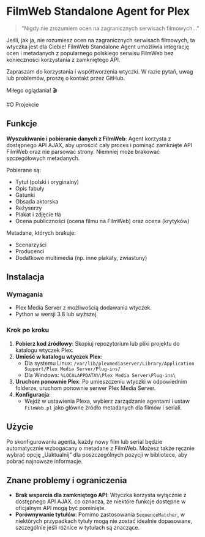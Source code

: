 # FilmWeb Standalone Agent for Plex

> "Nigdy nie zrozumiem ocen na zagranicznych serwisach filmowych..."

Jeśli, jak ja, nie rozumiesz ocen na zagranicznych serwisach filmowych, ta wtyczka jest dla Ciebie! FilmWeb Standalone Agent umożliwia integrację ocen i metadanych z popularnego polskiego serwisu FilmWeb bez konieczności korzystania z zamkniętego API.&#x20;

Zapraszam do korzystania i współtworzenia wtyczki. W razie pytań, uwag lub problemów, proszę o kontakt przez GitHub.

Miłego oglądania! 🎬

#O Projekcie

## Funkcje

**Wyszukiwanie i pobieranie danych z FilmWeb**: Agent korzysta z dostępnego API AJAX, aby uprościć cały proces i pominąć zamknięte API FilmWeb oraz nie parsować strony. Niemniej może brakować szczegółowych metadanych.

Pobierane są:

- Tytuł (polski i oryginalny)
- Opis fabuły
- Gatunki
- Obsada aktorska
- Reżyserzy
- Plakat i zdjęcie tła
- Ocena publiczności (ocena filmu na FilmWeb) oraz ocena (krytyków)

Metadane, których brakuje:

- Scenarzyści
- Producenci
- Dodatkowe multimedia (np. inne plakaty, zwiastuny)

## Instalacja

### Wymagania

- Plex Media Server z możliwością dodawania wtyczek.
- Python w wersji 3.8 lub wyższej.

### Krok po kroku

1. **Pobierz kod źródłowy**: Skopiuj repozytorium lub pliki projektu do katalogu wtyczek Plex.
2. **Umieść w katalogu wtyczek Plex**:
   - Dla systemu Linux: `/var/lib/plexmediaserver/Library/Application Support/Plex Media Server/Plug-ins/`
   - Dla Windows: `%LOCALAPPDATA%\Plex Media Server\Plug-ins\`
3. **Uruchom ponownie Plex**: Po umieszczeniu wtyczki w odpowiednim folderze, uruchom ponownie serwer Plex Media Server.
4. **Konfiguracja**:
   - Wejdź w ustawienia Plexa, wybierz zarządzanie agentami i ustaw `FilmWeb.pl` jako główne źródło metadanych dla filmów i seriali.

## Użycie

Po skonfigurowaniu agenta, każdy nowy film lub serial będzie automatycznie wzbogacany o metadane z FilmWeb. Możesz także ręcznie wybrać opcję „Uaktualnij” dla poszczególnych pozycji w bibliotece, aby pobrać najnowsze informacje.

## Znane problemy i ograniczenia

- **Brak wsparcia dla zamkniętego API**: Wtyczka korzysta wyłącznie z dostępnego API AJAX, co oznacza, że niektóre funkcje dostępne w oficjalnym API mogą być pominięte.
- **Porównywanie tytułów**: Pomimo zastosowania `SequenceMatcher`, w niektórych przypadkach tytuły mogą nie zostać idealnie dopasowane, szczególnie jeśli różnice w tytułach są znaczące.


